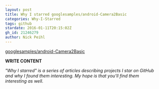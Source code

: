 ```yaml
---
layout: post
title: Why I starred googlesamples/android-Camera2Basic
categories: Why-I-Starred
tags: github
stardate: 2016-01-11T20:15:02Z
gh_id: 21246279
author: Nick Peihl
---
```


[googlesamples/android-Camera2Basic](https://github.com/googlesamples/android-Camera2Basic)

**WRITE CONTENT**

*"Why I starred" is a series of articles describing projects I star on GitHub and why I found them interesting. My hope is that you'll find them interesting as well.*

